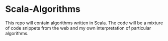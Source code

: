 Scala-Algorithms
================

This repo will contain algorithms written in Scala. The code will be a mixture of code snippets from the web and my own interpretation of particular algorithms.